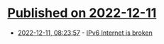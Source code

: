 # [Published on 2022-12-11](index.md)

* [2022-12-11, 08:23:57](https://news.ycombinator.com/item?id=33941324) - [IPv6 Internet is broken](https://adminhacks.com/broken-IPv6.html)
